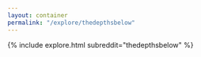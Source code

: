 ```yaml
---
layout: container
permalink: "/explore/thedepthsbelow"
---
```


<link rel="stylesheet" type="text/css" href="/static/css/explore.css">
{% include explore.html subreddit="thedepthsbelow" %}
